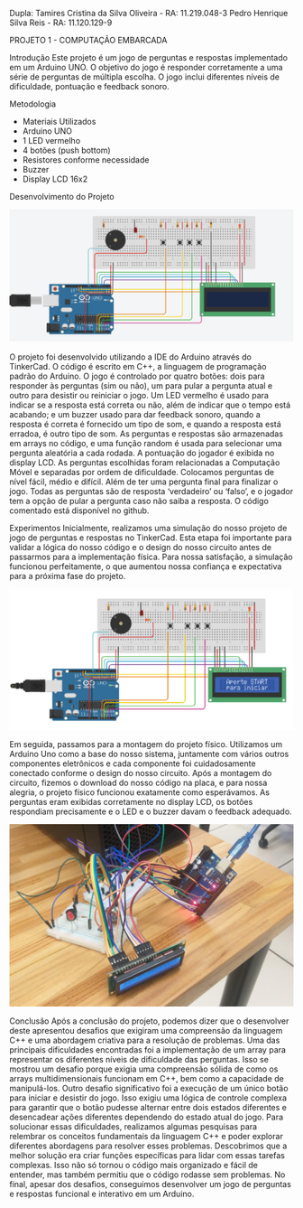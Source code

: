 Dupla: 
Tamires Cristina da Silva Oliveira - RA: 11.219.048-3
Pedro Henrique Silva Reis - RA: 11.120.129-9

PROJETO 1 - COMPUTAÇÃO EMBARCADA

Introdução
Este projeto é um jogo de perguntas e respostas implementado em um Arduino UNO. O objetivo do jogo é responder corretamente a uma série de perguntas de múltipla escolha. O jogo inclui diferentes níveis de dificuldade, pontuação e feedback sonoro.

Metodologia
- Materiais Utilizados
- Arduino UNO
- 1 LED vermelho
- 4 botões (push bottom)
- Resistores conforme necessidade
- Buzzer
- Display LCD 16x2
	
Desenvolvimento do Projeto

<img src="download.png" />

O projeto foi desenvolvido utilizando a IDE do Arduino através do TinkerCad. O código é escrito em C++, a linguagem de programação padrão do Arduino.
O jogo é controlado por quatro botões: dois para responder às perguntas (sim ou não), um para pular a pergunta atual e outro para desistir ou reiniciar o jogo. Um LED vermelho é usado para indicar se a resposta está correta ou não, além de indicar que o tempo está acabando; e um buzzer usado para dar feedback sonoro, quando a resposta é correta é fornecido um tipo de som, e quando a resposta está erradoa, é outro tipo de som.
As perguntas e respostas são armazenadas em arrays no código, e uma função random é usada para selecionar uma pergunta aleatória a cada rodada. A pontuação do jogador é exibida no display LCD.
As perguntas escolhidas foram relacionadas a Computação Móvel e separadas por ordem de dificuldade. Colocamos perguntas de nível fácil, médio e difícil. Além de ter uma pergunta final para finalizar o jogo. Todas as perguntas são de resposta ‘verdadeiro’ ou ‘falso’, e o jogador tem a opção de pular a pergunta caso não saiba a resposta. O código comentado está disponível no github.

Experimentos
Inicialmente, realizamos uma simulação do nosso projeto de jogo de perguntas e respostas no TinkerCad. Esta etapa foi importante para validar a lógica do nosso código e o design do nosso circuito antes de passarmos para a implementação física. Para nossa satisfação, a simulação funcionou perfeitamente, o que aumentou nossa confiança e expectativa para a próxima fase do projeto.

<img src="download (1).png" />

Em seguida, passamos para a montagem do projeto físico. Utilizamos um Arduino Uno como a base do nosso sistema, juntamente com vários outros componentes eletrônicos e cada componente foi cuidadosamente conectado conforme o design do nosso circuito.
Após a montagem do circuito, fizemos o download do nosso código na placa, e para nossa alegria, o projeto físico funcionou exatamente como esperávamos. As perguntas eram exibidas corretamente no display LCD, os botões respondiam precisamente e o LED e o buzzer davam o feedback adequado.

<img src="download (2).png" />


Conclusão
Após a conclusão do projeto, podemos dizer que o desenvolver deste apresentou desafios que exigiram uma compreensão da linguagem C++ e uma abordagem criativa para a resolução de problemas.
Uma das principais dificuldades encontradas foi a implementação de um array para representar os diferentes níveis de dificuldade das perguntas. Isso se mostrou um desafio porque exigia uma compreensão sólida de como os arrays multidimensionais funcionam em C++, bem como a capacidade de manipulá-los. 
Outro desafio significativo foi a execução de um único botão para iniciar e desistir do jogo. Isso exigiu uma lógica de controle complexa para garantir que o botão pudesse alternar entre dois estados diferentes e desencadear ações diferentes dependendo do estado atual do jogo.
Para solucionar essas dificuldades, realizamos algumas pesquisas para relembrar os conceitos fundamentais da linguagem C++ e poder explorar diferentes abordagens para resolver esses problemas. Descobrimos que a melhor solução era criar funções específicas para lidar com essas tarefas complexas. Isso não só tornou o código mais organizado e fácil de entender, mas também permitiu que o código rodasse sem problemas.
No final, apesar dos desafios, conseguimos desenvolver um jogo de perguntas e respostas funcional e interativo em um Arduino. 
